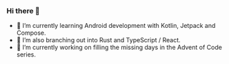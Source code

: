 ### Hi there 👋

- 🌱 I’m currently learning Android development with Kotlin, Jetpack and Compose. 
- 👯 I’m also branching out into Rust and TypeScript / React.
- 🔭 I’m currently working on filling the missing days in the Advent of Code series.

<!--
**mspath/mspath** is a ✨ _special_ ✨ repository because its `README.md` (this file) appears on your GitHub profile.

Here are some ideas to get you started:

- 🔭 I’m currently working on ...
- 🌱 I’m currently learning ...
- 👯 I’m looking to collaborate on ...
- 🤔 I’m looking for help with ...
- 💬 Ask me about ...
- 📫 How to reach me: ...
- 😄 Pronouns: ...
- ⚡ Fun fact: ...
-->
